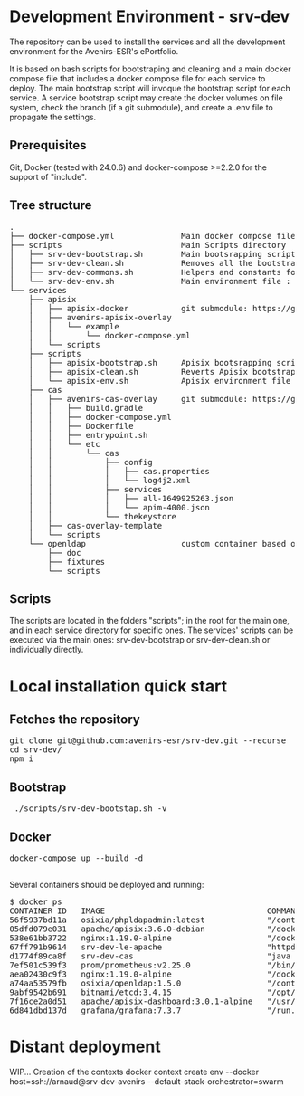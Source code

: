 # Development Environment - srv-dev
The repository can be used to install the services and all the development environment for the Avenirs-ESR's ePortfolio.

It is based on bash scripts for bootstraping and cleaning and a main docker compose file that includes a docker compose file for each service to deploy.
The main bootstrap script will invoque the bootstrap script for each service. A service bootstrap script may create the docker volumes on file system, 
check the branch (if a git submodule), and create a .env file to propagate the settings.

## Prerequisites
Git, Docker (tested with 24.0.6) and docker-compose >=2.2.0 for the support of "include".

## Tree structure

<pre>
. 
├── docker-compose.yml              Main docker compose file
├── scripts                         Main Scripts directory
│   ├── srv-dev-bootstrap.sh        Main bootsrapping script
│   ├── srv-dev-clean.sh            Removes all the bootstrap modifications
│   ├── srv-dev-commons.sh          Helpers and constants for the bash scripts
│   └── srv-dev-env.sh              Main environment file : can override the services environment files.
└── services
    ├── apisix
    │   ├── apisix-docker           git submodule: https://github.com/apache/apisix-docker.git
    │   ├── avenirs-apisix-overlay
    │   │   └── example
    │   │       └── docker-compose.yml
    │   └── scripts                
    ├── scripts                       
    │   ├── apisix-bootstrap.sh     Apisix bootsrapping script
    │   ├── apisix-clean.sh         Reverts Apisix bootstrapping
    │   └── apisix-env.sh           Apisix environment file
    ├── cas
    │   ├── avenirs-cas-overlay     git submodule: https://github.com/apereo/cas-overlay-template.git 
    │   │   ├── build.gradle
    │   │   ├── docker-compose.yml
    │   │   ├── Dockerfile
    │   │   ├── entrypoint.sh
    │   │   └── etc
    │   │       └── cas
    │   │           ├── config
    │   │           │   ├── cas.properties
    │   │           │   └── log4j2.xml
    │   │           ├── services
    │   │           │   ├── all-1649925263.json
    │   │           │   └── apim-4000.json
    │   │           └── thekeystore
    │   ├── cas-overlay-template
    │   └── scripts
    └── openldap                    custom container based on osixia's images
        ├── doc
        ├── fixtures
        └── scripts
</pre>

## Scripts
The scripts are located in the folders "scripts"; in the root for the main one, and in each service directory for specific ones.
The services' scripts can be executed via the main ones: srv-dev-bootstrap or srv-dev-clean.sh or individually directly.


# Local installation quick start

## Fetches the repository
<pre>
git clone git@github.com:avenirs-esr/srv-dev.git --recurse
cd srv-dev/
npm i
</pre>

## Bootstrap
<pre>
 ./scripts/srv-dev-bootstap.sh -v
</pre>

## Docker
<pre>
docker-compose up --build -d

</pre>

Several containers should be deployed and running:

<pre>
$ docker ps
CONTAINER ID   IMAGE                                  COMMAND                  CREATED             STATUS             PORTS                                                                                                                                                                                            NAMES
56f5937bd11a   osixia/phpldapadmin:latest             "/container/tool/run"    About an hour ago   Up About an hour   443/tcp, 0.0.0.0:8080->80/tcp, :::8080->80/tcp                                                                                                                                                   phpldapadmin
05dfd079e031   apache/apisix:3.6.0-debian             "/docker-entrypoint.…"   About an hour ago   Up About an hour   0.0.0.0:9080->9080/tcp, :::9080->9080/tcp, 0.0.0.0:9091-9092->9091-9092/tcp, :::9091-9092->9091-9092/tcp, 0.0.0.0:9180->9180/tcp, :::9180->9180/tcp, 0.0.0.0:9443->9443/tcp, :::9443->9443/tcp   apisix
538e61bb3722   nginx:1.19.0-alpine                    "/docker-entrypoint.…"   About an hour ago   Up About an hour   0.0.0.0:9081->80/tcp, :::9081->80/tcp                                                                                                                                                            apisix_nginx1
67ff791b9614   srv-dev-le-apache                      "httpd-foreground"       About an hour ago   Up About an hour   0.0.0.0:80->80/tcp, :::80->80/tcp, 0.0.0.0:443->443/tcp, :::443->443/tcp                                                                                                                         apache
d1774f89ca8f   srv-dev-cas                            "java -server -nover…"   About an hour ago   Up About an hour   0.0.0.0:8443->8443/tcp, :::8443->8443/tcp, 0.0.0.0:8081->8080/tcp, :::8081->8080/tcp                                                                                                             cas
7ef501c539f3   prom/prometheus:v2.25.0                "/bin/prometheus --c…"   About an hour ago   Up About an hour   0.0.0.0:9090->9090/tcp, :::9090->9090/tcp                                                                                                                                                        apisix_prometheus
aea02430c9f3   nginx:1.19.0-alpine                    "/docker-entrypoint.…"   About an hour ago   Up About an hour   0.0.0.0:9082->80/tcp, :::9082->80/tcp                                                                                                                                                            apisix_nginx2
a74aa53579fb   osixia/openldap:1.5.0                  "/container/tool/run"    About an hour ago   Up About an hour   0.0.0.0:389->389/tcp, :::389->389/tcp, 0.0.0.0:636->636/tcp, :::636->636/tcp                                                                                                                     openldap
9abf9542b691   bitnami/etcd:3.4.15                    "/opt/bitnami/script…"   About an hour ago   Up About an hour   0.0.0.0:2379->2379/tcp, :::2379->2379/tcp, 2380/tcp                                                                                                                                              apisix_etcd
7f16ce2a0d51   apache/apisix-dashboard:3.0.1-alpine   "/usr/local/apisix-d…"   About an hour ago   Up About an hour   0.0.0.0:9000->9000/tcp, :::9000->9000/tcp                                                                                                                                                        apisix-dashboard
6d841dbd137d   grafana/grafana:7.3.7                  "/run.sh"                About an hour ago   Up About an hour   0.0.0.0:3001->3000/tcp, :::3001->3000/tcp                                                                                                                                                        apisix_grafana
</pre>

# Distant deployment

WIP...
Creation of the contexts
  docker context create env --docker host=ssh://arnaud@srv-dev-avenirs --default-stack-orchestrator=swarm